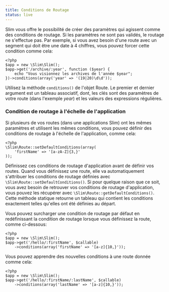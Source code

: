 ```yaml
---
title: Conditions de Routage 
status: live
---
```


Slim vous offre le possibilité de créer des paramètres qui agissent comme des conditions de routage. Si les paramètres ne sont pas validés, le routage ne s'effectue pas. Par exemple, si vous avez besoin d'une route avec un segment qui doit être une date à 4 chiffres, vous pouvez forcer cette condition comme cela:

    <?php
    $app = new \Slim\Slim();
    $app->get('/archive/:year', function ($year) {
        echo "Vous visionnez les archives de l'année $year";
    })->conditions(array('year' => '(19|20)\d\d'));

Utilisez la méthode `conditions()` de l'objet Route. Le premier et dernier argument est un tableau associatif, dont, les clés sont des paramètres de votre route (dans l'exemple *year*) et les valeurs des expressions régulières.

### Condition de routage à l'échelle de l'application

Si plusieurs de vos routes (dans une applications Slim) ont les mêmes paramètres et utilisent les mêmes conditions, vous pouvez définir des conditions de routage à l'échelle de l'application, comme cela:

    <?php
    \Slim\Route::setDefaultConditions(array(
        'firstName' => '[a-zA-Z]{3,}'
    ));

Définissez ces conditions de routage d'application avant de définir vos routes. Quand vous définissez une route, elle va automatiquement s'attribuer les conditions de routage définies avec `\Slim\Route::setDefaultConditions()`.
Si pour quelque raison que ce soit, vous avez besoin de retrouver vos conditions de routage d'application, vous pouvez les récupérer avec `\Slim\Route::getDefaultConditions()`. Cette méthode statique retourne un tableau qui contient les conditions exactement telles qu'elles ont été définies au départ.

Vous pouvez surcharger une condition de routage par défaut en redéfinissant la condition de routage lorsque vous définissez la route, comme ci-dessous:

    <?php
    $app = new \Slim\Slim();
    $app->get('/hello/:firstName', $callable)
        ->conditions(array('firstName' => '[a-z]{10,}'));

Vous pouvez apprendre des nouvelles conditions à une route donnée comme cela:

    <?php
    $app = new \Slim\Slim();
    $app->get('/hello/:firstName/:lastName', $callable)
        ->conditions(array('lastName' => '[a-z]{10,}'));
